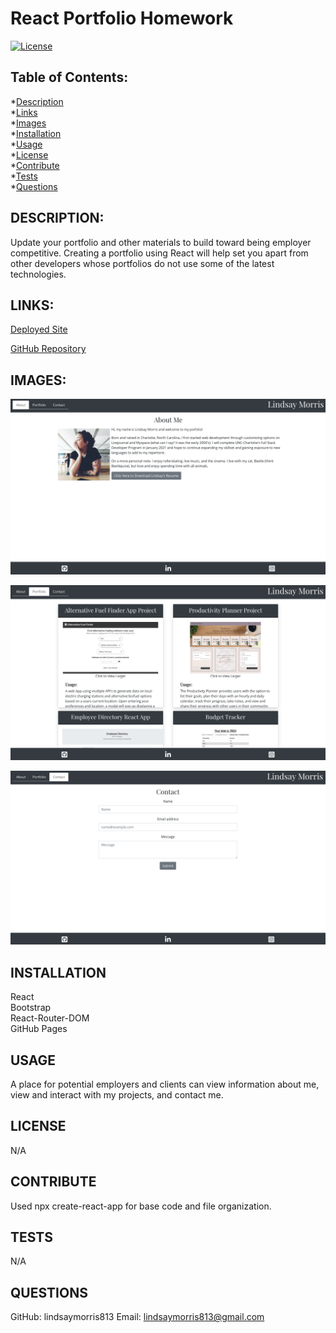 # React Portfolio Homework

[![License](https://img.shields.io/static/v1?label=license&message=NONE&color=success)](https://github.com/lindsaymorris813/reactPortfolio)

## Table of Contents:
*[Description](#description)  
*[Links](#links)  
*[Images](#images)  
*[Installation](#installation)  
*[Usage](#usage)  
*[License](#license)  
*[Contribute](#contribute)  
*[Tests](#tests)  
*[Questions](#questions)  

## DESCRIPTION:

Update your portfolio and other materials to build toward being employer competitive. Creating a portfolio using React will help set you apart from other developers whose portfolios do not use some of the latest technologies.

## LINKS:

[Deployed Site](https://lindsaymorris813.github.io/reactPortfolio/)  

[GitHub Repository](https://github.com/lindsaymorris813/reactPortfolio)  

## IMAGES:

![Home Page](public/assets/aboutme.png)

![Portfolio Page](public/assets/portfolio.png)

![Contact Page](public/assets/contact.png)

## INSTALLATION

React  
Bootstrap  
React-Router-DOM  
GitHub Pages  

## USAGE

A place for potential employers and clients can view information about me, view and interact with my projects, and contact me.

## LICENSE

N/A

## CONTRIBUTE

Used npx create-react-app for base code and file organization.

## TESTS

N/A

## QUESTIONS

GitHub: lindsaymorris813
Email: lindsaymorris813@gmail.com